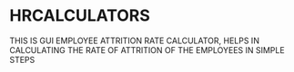 # HRCALCULATORS
THIS IS GUI EMPLOYEE ATTRITION RATE CALCULATOR, HELPS IN CALCULATING THE RATE OF ATTRITION OF THE EMPLOYEES IN SIMPLE STEPS
